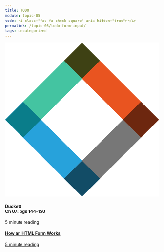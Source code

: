 ```yaml
---
title: TODO
module: topic-05
todo: <i class="fas fa-check-square" aria-hidden="true"></i>
permalink: /topic-05/todo-form-input/
tags: uncategorized
---
```


<div class="row text-center">
  <div class="col-lg-4">
    <div class="bs-component">
      <div class="list-group">
        <div class="list-group-item hw-item-disabled">
          <img class="icon-hw" src="../img/hw-icon-duckett.svg" />
          <h4 class="list-group-item-heading">Duckett<br />Ch 07: pgs 144-150</h4>
          <div class="divider-hw"></div>
          <p class="list-group-item-text"><i class="far fa-clock" aria-hidden="true"></i> 5 minute reading</p>
        </div>
      </div>
    </div>
  </div>
  <div class="col-lg-4">
    <div class="bs-component">
      <div class="list-group">
        <a href="https://simfatic.com/forms/help/v40/how_does_an_html_form_work_.html" target="_blank" class="list-group-item">
          <i class="icon-hw fas fa-server" aria-hidden="true"></i>
          <h4 class="list-group-item-heading">How an HTML Form Works</h4>
          <div class="divider-hw"></div>
          <p class="list-group-item-text"><i class="far fa-clock" aria-hidden="true"></i> 5 minute reading</p>
        </a>
      </div>
    </div>
  </div>
</div>
